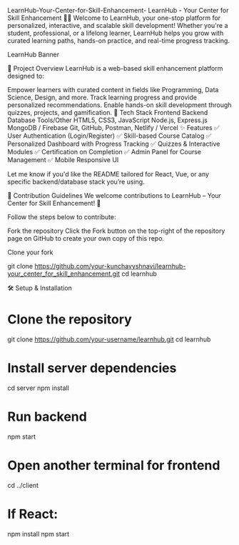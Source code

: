 LearnHub-Your-Center-for-Skill-Enhancement-
LearnHub - Your Center for Skill Enhancement 🌱💡
Welcome to LearnHub, your one-stop platform for personalized, interactive, and scalable skill development! Whether you're a student, professional, or a lifelong learner, LearnHub helps you grow with curated learning paths, hands-on practice, and real-time progress tracking.

LearnHub Banner

🚀 Project Overview
LearnHub is a web-based skill enhancement platform designed to:

Empower learners with curated content in fields like Programming, Data Science, Design, and more.
Track learning progress and provide personalized recommendations.
Enable hands-on skill development through quizzes, projects, and gamification.
🧰 Tech Stack
Frontend	Backend	Database	Tools/Other
HTML5, CSS3, JavaScript	Node.js, Express.js	MongoDB / Firebase	Git, GitHub, Postman, Netlify / Vercel
✨ Features
✅ User Authentication (Login/Register)
✅ Skill-based Course Catalog
✅ Personalized Dashboard with Progress Tracking
✅ Quizzes & Interactive Modules
✅ Certification on Completion
✅ Admin Panel for Course Management
✅ Mobile Responsive UI

Let me know if you'd like the README tailored for React, Vue, or any specific backend/database stack you’re using.

📌 Contribution Guidelines
We welcome contributions to LearnHub – Your Center for Skill Enhancement! 🚀

Follow the steps below to contribute:

Fork the repository
Click the Fork button on the top-right of the repository page on GitHub to create your own copy of this repo.

Clone your fork

git clone https://github.com/your-kunchavyshnavi/learnhub-your_center_for_skill_enhancement.git
cd learnhub

🛠️ Setup & Installation
# Clone the repository
git clone https://github.com/your-username/learnhub.git
cd learnhub

# Install server dependencies
cd server
npm install

# Run backend
npm start

# Open another terminal for frontend
cd ../client
# If React:
npm install
npm start

